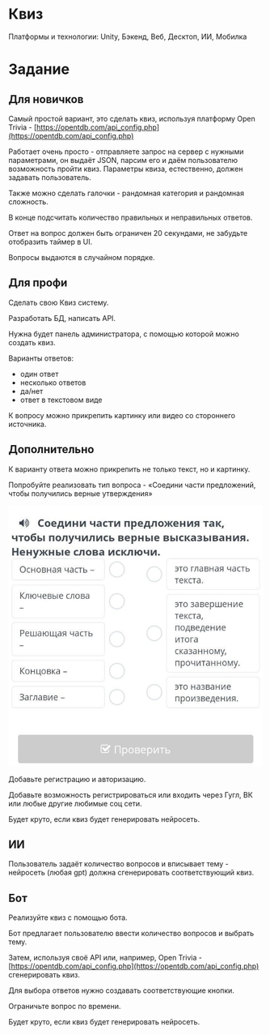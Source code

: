 # Квиз

Платформы и технологии: Unity, Бэкенд, Веб, Десктоп, ИИ, Мобилка

# Задание

## Для новичков

Самый простой вариант, это сделать квиз, используя платформу Open Trivia - [https://opentdb.com/api_config.php](https://opentdb.com/api_config.php)

Работает очень просто - отправляете запрос на сервер с нужными параметрами, он выдаёт JSON, парсим его и даём пользователю возможность пройти квиз. Параметры квиза, естественно, должен задавать пользователь.

Также можно сделать галочки - рандомная категория и рандомная сложность.

В конце подсчитать количество правильных и неправильных ответов.

Ответ на вопрос должен быть ограничен 20 секундами, не забудьте отобразить таймер в UI.

Вопросы выдаются в случайном порядке.

## Для профи

Сделать свою Квиз систему.

Разработать БД, написать API.

Нужна будет панель администратора, с помощью которой можно создать квиз.

Варианты ответов:

- один ответ
- несколько ответов
- да/нет
- ответ в текстовом виде

К вопросу можно прикрепить картинку или видео со стороннего источника.

## Дополнительно

К варианту ответа можно прикрепить не только текст, но и картинку.

Попробуйте реализовать тип вопроса - «Соедини части предложений, чтобы получились верные утверждения»

![949A4C62-94C2-4B0C-BC06-4B80D4EC0190.jpeg](images/949A4C62-94C2-4B0C-BC06-4B80D4EC0190.jpeg)

Добавьте регистрацию и авторизацию.

Добавьте возможность регистрироваться или входить через Гугл, ВК или любые другие любимые соц сети.

Будет круто, если квиз будет генерировать нейросеть.

## ИИ

Пользователь задаёт количество вопросов и вписывает тему - нейросеть (любая gpt) должна сгенерировать соответствующий квиз.

## Бот

Реализуйте квиз с помощью бота.

Бот предлагает пользователю ввести количество вопросов и выбрать тему.

Затем, используя своё API или, например, Open Trivia - [https://opentdb.com/api_config.php](https://opentdb.com/api_config.php) сгенерировать квиз.

Для выбора ответов нужно создавать соответствующие кнопки.

Ограничьте вопрос по времени.

Будет круто, если квиз будет генерировать нейросеть.
